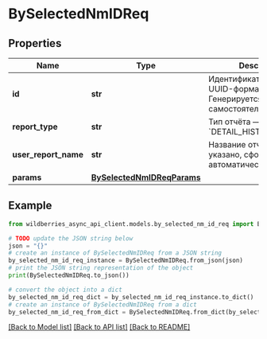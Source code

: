 # BySelectedNmIDReq


## Properties

Name | Type | Description | Notes
------------ | ------------- | ------------- | -------------
**id** | **str** | Идентификатор отчёта в UUID-формате. Генерируется продавцом самостоятельно | 
**report_type** | **str** | Тип отчёта — &#x60;DETAIL_HISTORY_REPORT&#x60; | 
**user_report_name** | **str** | Название отчёта (если не указано, сформируется автоматически) | [optional] 
**params** | [**BySelectedNmIDReqParams**](BySelectedNmIDReqParams.md) |  | [optional] 

## Example

```python
from wildberries_async_api_client.models.by_selected_nm_id_req import BySelectedNmIDReq

# TODO update the JSON string below
json = "{}"
# create an instance of BySelectedNmIDReq from a JSON string
by_selected_nm_id_req_instance = BySelectedNmIDReq.from_json(json)
# print the JSON string representation of the object
print(BySelectedNmIDReq.to_json())

# convert the object into a dict
by_selected_nm_id_req_dict = by_selected_nm_id_req_instance.to_dict()
# create an instance of BySelectedNmIDReq from a dict
by_selected_nm_id_req_from_dict = BySelectedNmIDReq.from_dict(by_selected_nm_id_req_dict)
```
[[Back to Model list]](../README.md#documentation-for-models) [[Back to API list]](../README.md#documentation-for-api-endpoints) [[Back to README]](../README.md)


